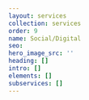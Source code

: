 ```yaml
---
layout: services
collection: services
order: 9
name: Social/Digital
seo: 
hero_image_src: ''
heading: []
intro: []
elements: []
subservices: []
---
```


